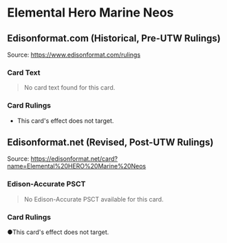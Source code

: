 # Elemental Hero Marine Neos

## Edisonformat.com (Historical, Pre-UTW Rulings)

Source: https://www.edisonformat.com/rulings

### Card Text

> No card text found for this card.

### Card Rulings

*   This card's effect does not target.

## Edisonformat.net (Revised, Post-UTW Rulings)

Source: https://edisonformat.net/card?name=Elemental%20HERO%20Marine%20Neos

### Edison-Accurate PSCT

> No Edison-Accurate PSCT available for this card.

### Card Rulings

●This card's effect does not target.
            